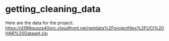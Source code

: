 # getting_cleaning_data
Here are the data for the project:  https://d396qusza40orc.cloudfront.net/getdata%2Fprojectfiles%2FUCI%20HAR%20Dataset.zip
